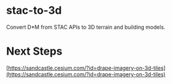 # stac-to-3d
Convert D*M from STAC APIs to 3D terrain and building models.

# Next Steps
[https://sandcastle.cesium.com/?id=drape-imagery-on-3d-tiles](https://sandcastle.cesium.com/?id=drape-imagery-on-3d-tiles)
